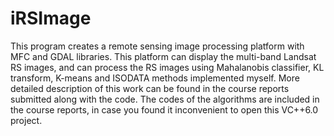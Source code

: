 # iRSImage
This program creates a remote sensing image processing platform with MFC and GDAL libraries. This platform can display the multi-band Landsat RS images, and can process the RS images using Mahalanobis classifier, KL transform, K-means and ISODATA methods implemented myself. More detailed description of this work can be found in the course reports submitted along with the code. The codes of the algorithms are included in the course reports, in case you found it inconvenient to open this VC++6.0 project.
